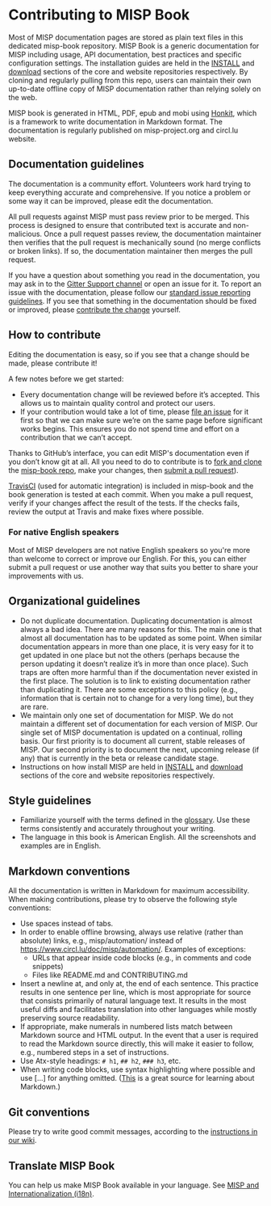 # Contributing to MISP Book

Most of MISP documentation pages are stored as plain text files in this dedicated misp-book repository. 
MISP Book is a generic documentation for MISP including usage, API documentation, best practices and specific configuration settings.
The installation guides are held in the [INSTALL](https://github.com/MISP/MISP/tree/2.4/INSTALL) and [download](https://www.misp-project.org/download/) sections of the core and website repositories respectively.
By cloning and regularly pulling from this repo, users can maintain their own up-to-date offline copy of MISP documentation rather than relying solely on the web.

MISP book is generated in HTML, PDF, epub and mobi using [Honkit](https://github.com/honkit/honkit), which is a framework to write documentation in Markdown format. The documentation is regularly published on misp-project.org and circl.lu website.

## Documentation guidelines

The documentation is a community effort. Volunteers work hard trying to keep everything accurate and comprehensive. 
If you notice a problem or some way it can be improved, please edit the documentation.

All pull requests against MISP must pass review prior to be merged. This process is designed to ensure that contributed text is accurate and non-malicious. 
Once a pull request passes review, the documentation maintainer then verifies that the pull request is mechanically sound (no merge conflicts or broken links). If so, the documentation maintainer then merges the pull request. 

If you have a question about something you read in the documentation, you may ask in to the [Gitter Support channel](https://gitter.im/MISP/Support) or open an issue for it. To report an issue with the documentation, please follow our [standard issue reporting guidelines](). If you see that something in the documentation should be fixed or improved, please [contribute the change](#how-to-contribute) yourself. 

## How to contribute

Editing the documentation is easy, so if you see that a change should be made, please contribute it!

A few notes before we get started:

- Every documentation change will be reviewed before it’s accepted. This allows us to maintain quality control and protect our users.
- If your contribution would take a lot of time, please [file an issue](https://github.com/MISP/misp-book/issues) for it first so that we can make sure we’re on the same page before significant works begins. This ensures you do not spend time and effort on a contribution that we can’t accept. 

Thanks to GitHub’s interface, you can edit MISP's documentation even if you don’t know git at all. All you need to do to contribute is to [fork and clone](https://guides.github.com/activities/forking/) the [misp-book repo](https://github.com/MISP/misp-book/), make your changes, then [submit a pull request](https://help.github.com/articles/using-pull-requests/)).

[TravisCI](https://travis-ci.org/MISP) (used for automatic integration) is included in misp-book and the book generation is tested at each commit. 
When you make a pull request, verify if your changes affect the result of the tests. If the checks fails, review the output at Travis and make fixes where possible. 

### For native English speakers

Most of MISP developers are not native English speakers so you're more than welcome to correct or improve our English. For this, you can either submit a pull request or use another way that suits you better to share your improvements with us.


## Organizational guidelines

- Do not duplicate documentation. Duplicating documentation is almost always a bad idea. There are many reasons for this. The main one is that almost all documentation has to be updated as some point. When similar documentation appears in more than one place, it is very easy for it to get updated in one place but not the others (perhaps because the person updating it doesn’t realize it’s in more than once place). Such traps are often more harmful than if the documentation never existed in the first place. The solution is to link to existing documentation rather than duplicating it. There are some exceptions to this policy (e.g., information that is certain not to change for a very long time), but they are rare.
- We maintain only one set of documentation for MISP. We do not maintain a different set of documentation for each version of MISP. Our single set of MISP documentation is updated on a continual, rolling basis. Our first priority is to document all current, stable releases of MISP. Our second priority is to document the next, upcoming release (if any) that is currently in the beta or release candidate stage.
- Instructions on how install MISP are held in [INSTALL](https://github.com/MISP/MISP/tree/2.4/INSTALL) and [download](https://www.misp-project.org/download/) sections of the core and website repositories respectively. 

## Style guidelines

- Familiarize yourself with the terms defined in the [glossary](https://www.circl.lu/doc/misp/GLOSSARY.html). Use these terms consistently and accurately throughout your writing.
- The language in this book is American English. All the screenshots and examples are in English.

## Markdown conventions

All the documentation is written in Markdown for maximum accessibility. When making contributions, please try to observe the following style conventions:

- Use spaces instead of tabs.
- In order to enable offline browsing, always use relative (rather than absolute) links, e.g., misp/automation/ instead of https://www.circl.lu/doc/misp/automation/. Examples of exceptions:
    - URLs that appear inside code blocks (e.g., in comments and code snippets)
    - Files like README.md and CONTRIBUTING.md
- Insert a newline at, and only at, the end of each sentence. This practice results in one sentence per line, which is most appropriate for source that consists primarily of natural language text. It results in the most useful diffs and facilitates translation into other languages while mostly preserving source readability.
- If appropriate, make numerals in numbered lists match between Markdown source and HTML output. In the event that a user is required to read the Markdown source directly, this will make it easier to follow, e.g., numbered steps in a set of instructions.
- Use Atx-style headings: `# h1`, `## h2`, `### h3`, etc.
- When writing code blocks, use syntax highlighting where possible and use [...] for anything omitted.
([This](https://daringfireball.net/projects/markdown/) is a great source for learning about Markdown.)

## Git conventions

Please try to write good commit messages, according to the [instructions in our wiki](https://github.com/MISP/MISP/wiki/CommitMessageBestPractices).

## Translate MISP Book

You can help us make MISP Book available in your language. See [MISP and Internationalization (i18n)](https://www.circl.lu/doc/misp/translation/).
